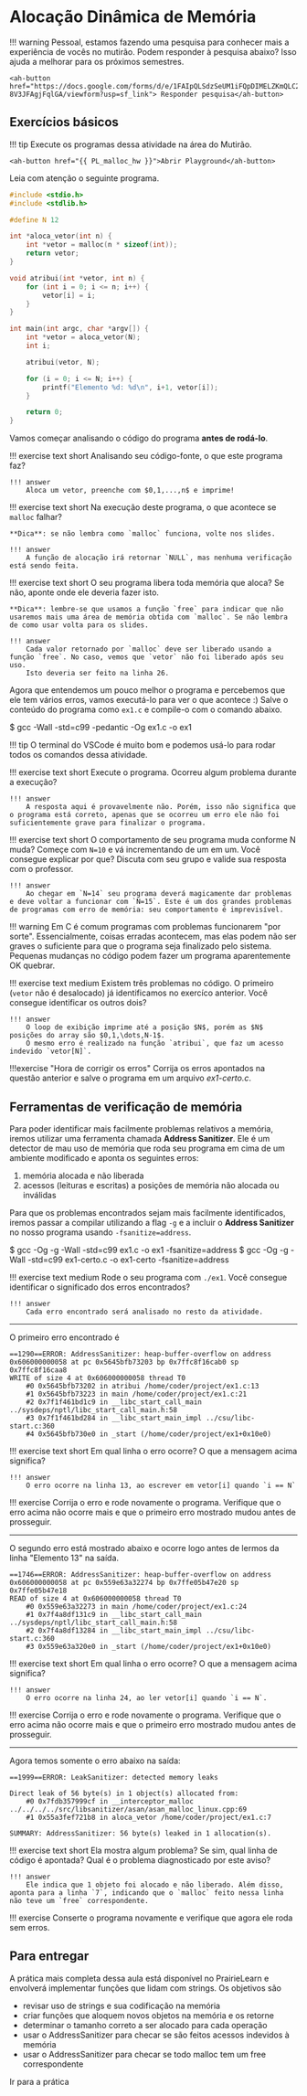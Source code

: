 #  Alocação Dinâmica de Memória

!!! warning
    Pessoal, estamos fazendo uma pesquisa para conhecer mais a experiência de vocês no mutirão. Podem responder à pesquisa abaixo? Isso ajuda a melhorar para os próximos semestres.

    <ah-button href="https://docs.google.com/forms/d/e/1FAIpQLSdzSeUM1iFQpDIMELZKmQLC24noiWwkfSSv-8V3JFAgjFqlGA/viewform?usp=sf_link"> Responder pesquisa</ah-button>


<ah-external-content src="../slides-malloc.html"/>


## Exercícios básicos

!!! tip
    <!-- Execute os programas dessa atividade no *Playground* da matéria no PL.  -->
    Execute os programas dessa atividade na área do Mutirão. 

    <ah-button href="{{ PL_malloc_hw }}">Abrir Playground</ah-button>

Leia com atenção o seguinte programa.

```c linenums="1"
#include <stdio.h>
#include <stdlib.h>

#define N 12

int *aloca_vetor(int n) {
    int *vetor = malloc(n * sizeof(int));
    return vetor;
}

void atribui(int *vetor, int n) {
    for (int i = 0; i <= n; i++) { 
        vetor[i] = i;
    }
}

int main(int argc, char *argv[]) {
    int *vetor = aloca_vetor(N);
    int i;

    atribui(vetor, N);

    for (i = 0; i <= N; i++) { 
        printf("Elemento %d: %d\n", i+1, vetor[i]);
    }

    return 0;
}
```

Vamos começar analisando o código do programa **antes de rodá-lo**. 

!!! exercise text short
    Analisando seu código-fonte, o que este programa faz?

    !!! answer
        Aloca um vetor, preenche com $0,1,...,n$ e imprime!

!!! exercise text short
    Na execução deste programa, o que acontece se `malloc` falhar? 

    **Dica**: se não lembra como `malloc` funciona, volte nos slides.

    !!! answer
        A função de alocação irá retornar `NULL`, mas nenhuma verificação está sendo feita.

!!! exercise text short
    O seu programa libera toda memória que aloca? Se não, aponte onde ele deveria fazer isto.

    **Dica**: lembre-se que usamos a função `free` para indicar que não usaremos mais uma área de memória obtida com `malloc`. Se não lembra de como usar volta para os slides.

    !!! answer
        Cada valor retornado por `malloc` deve ser liberado usando a função `free`. No caso, vemos que `vetor` não foi liberado após seu uso.
        Isto deveria ser feito na linha 26.


Agora que entendemos um pouco melhor o programa e percebemos que ele tem vários erros, vamos executá-lo para ver o que acontece :) Salve o conteúdo do programa como `ex1.c` e compile-o com o comando abaixo.


<ah-terminal>
$ gcc -Wall -std=c99 -pedantic -Og ex1.c -o ex1 
</ah-terminal>

!!! tip 
    O terminal do VSCode é muito bom e podemos usá-lo para rodar todos os comandos dessa atividade. 

!!! exercise text short
    Execute o programa. Ocorreu algum problema durante a execução?

    !!! answer
        A resposta aqui é provavelmente não. Porém, isso não significa que o programa está correto, apenas que se ocorreu um erro ele não foi suficientemente grave para finalizar o programa.

!!! exercise text short
    O comportamento de seu programa muda conforme N muda? Começe com `N=10` e vá incrementando de um em um. Você consegue explicar por que? Discuta com seu grupo e valide sua resposta com o professor.

    !!! answer
        Ao chegar em `N=14` seu programa deverá magicamente dar problemas e deve voltar a funcionar com `N=15`. Este é um dos grandes problemas de programas com erro de memória: seu comportamento é imprevisível.

!!! warning 
    Em C é comum programas com problemas funcionarem "por sorte". Essencialmente, coisas erradas acontecem, mas elas podem não ser graves o suficiente para que o programa seja finalizado pelo sistema. Pequenas mudanças no código podem fazer um programa aparentemente OK quebrar. 

!!! exercise text medium
    Existem três problemas no código. O primeiro (`vetor` não é desalocado) já identificamos no exercíco anterior. Você consegue identificar os outros dois?

    !!! answer
        O loop de exibição imprime até a posição $N$, porém as $N$ posições do array são $0,1,\dots,N-1$.
        O mesmo erro é realizado na função `atribui`, que faz um acesso indevido `vetor[N]`.

!!!exercise "Hora de corrigir os erros"
    Corrija os erros apontados na questão anterior e salve o programa em um arquivo *ex1-certo.c*.

## Ferramentas de verificação de memória

Para poder identificar mais facilmente problemas relativos a memória, iremos utilizar uma ferramenta chamada **Address Sanitizer**. Ele é um detector de mau uso de memória que roda seu programa em cima de um ambiente modificado e aponta os seguintes erros:

1. memória alocada e não liberada
1. acessos (leituras e escritas) a posições de memória não alocada ou inválidas

Para que os problemas encontrados sejam mais facilmente identificados, iremos passar a compilar utilizando a flag `-g` e a incluir o **Address Sanitizer** no nosso programa usando `-fsanitize=address`.

<ah-terminal>
$ gcc -Og -g -Wall -std=c99 ex1.c -o ex1 -fsanitize=address
$ gcc -Og -g -Wall -std=c99 ex1-certo.c -o ex1-certo -fsanitize=address
</ah-terminal>

!!! exercise text medium
    Rode o seu programa com `./ex1`. Você consegue identificar o significado dos erros encontrados? 

    !!! answer
        Cada erro encontrado será analisado no resto da atividade.

---------------

O primeiro erro encontrado é

```
==1290==ERROR: AddressSanitizer: heap-buffer-overflow on address 0x606000000058 at pc 0x5645bfb73203 bp 0x7ffc8f16cab0 sp 0x7ffc8f16caa8
WRITE of size 4 at 0x606000000058 thread T0
    #0 0x5645bfb73202 in atribui /home/coder/project/ex1.c:13
    #1 0x5645bfb73223 in main /home/coder/project/ex1.c:21
    #2 0x7f1f461bd1c9 in __libc_start_call_main ../sysdeps/nptl/libc_start_call_main.h:58
    #3 0x7f1f461bd284 in __libc_start_main_impl ../csu/libc-start.c:360
    #4 0x5645bfb730e0 in _start (/home/coder/project/ex1+0x10e0)
```

!!! exercise text short
    Em qual linha o erro ocorre? O que a mensagem acima significa?

    !!! answer
        O erro ocorre na linha 13, ao escrever em vetor[i] quando `i == N`

!!! exercise 
    Corrija o erro e rode novamente o programa. Verifique que o erro acima não ocorre mais e que o primeiro erro mostrado mudou antes de prosseguir.

---------

O segundo erro está mostrado abaixo e ocorre logo antes de lermos da linha "Elemento 13" na saída.

```
==1746==ERROR: AddressSanitizer: heap-buffer-overflow on address 0x606000000058 at pc 0x559e63a32274 bp 0x7ffe05b47e20 sp 0x7ffe05b47e18
READ of size 4 at 0x606000000058 thread T0
    #0 0x559e63a32273 in main /home/coder/project/ex1.c:24
    #1 0x7f4a8df131c9 in __libc_start_call_main ../sysdeps/nptl/libc_start_call_main.h:58
    #2 0x7f4a8df13284 in __libc_start_main_impl ../csu/libc-start.c:360
    #3 0x559e63a320e0 in _start (/home/coder/project/ex1+0x10e0)
```

!!! exercise text short
    Em qual linha o erro ocorre? O que a mensagem acima significa?

    !!! answer
        O erro ocorre na linha 24, ao ler vetor[i] quando `i == N`.


!!! exercise 
    Corrija o erro e rode novamente o programa. Verifique que o erro acima não ocorre mais e que o primeiro erro mostrado mudou antes de prosseguir.

---------

Agora temos somente o erro abaixo na saída:

```
==1999==ERROR: LeakSanitizer: detected memory leaks

Direct leak of 56 byte(s) in 1 object(s) allocated from:
    #0 0x7fdb357999cf in __interceptor_malloc ../../../../src/libsanitizer/asan/asan_malloc_linux.cpp:69
    #1 0x55a3fef721b8 in aloca_vetor /home/coder/project/ex1.c:7

SUMMARY: AddressSanitizer: 56 byte(s) leaked in 1 allocation(s). 
```

!!! exercise text short
    Ela mostra algum problema? Se sim, qual linha de código é apontada? Qual é o problema diagnosticado por este aviso?

    !!! answer
        Ele indica que 1 objeto foi alocado e não liberado. Além disso, aponta para a linha `7`, indicando que o `malloc` feito nessa linha não teve um `free` correspondente.

!!! exercise
    Conserte o programa novamente e verifique que agora ele roda sem erros.


## Para entregar

A prática mais completa dessa aula está disponível no PrairieLearn e envolverá implementar funções que lidam com strings. Os objetivos são

- revisar uso de strings e sua codificação na memória
- criar funções que aloquem novos objetos na memória e os retorne
- determinar o tamanho correto a ser alocado para cada operação
- usar o AddressSanitizer para checar se são feitos acessos indevidos à memória
- usar o AddressSanitizer para checar se todo malloc tem um free correspondente

<ah-button href="{{ PL_malloc_hw }}">Ir para a prática</ah-button>

